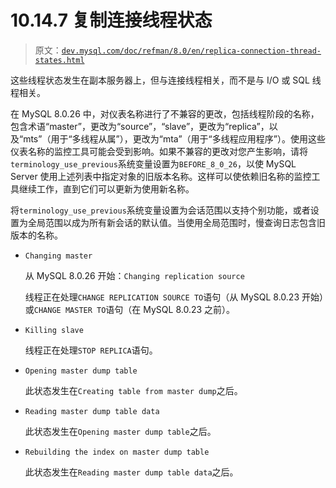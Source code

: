 # 10.14.7 复制连接线程状态

> 原文：[`dev.mysql.com/doc/refman/8.0/en/replica-connection-thread-states.html`](https://dev.mysql.com/doc/refman/8.0/en/replica-connection-thread-states.html)

这些线程状态发生在副本服务器上，但与连接线程相关，而不是与 I/O 或 SQL 线程相关。

在 MySQL 8.0.26 中，对仪表名称进行了不兼容的更改，包括线程阶段的名称，包含术语“master”，更改为“source”，“slave”，更改为“replica”，以及“mts”（用于“多线程从属”），更改为“mta”（用于“多线程应用程序”）。使用这些仪表名称的监控工具可能会受到影响。如果不兼容的更改对您产生影响，请将`terminology_use_previous`系统变量设置为`BEFORE_8_0_26`，以使 MySQL Server 使用上述列表中指定对象的旧版本名称。这样可以使依赖旧名称的监控工具继续工作，直到它们可以更新为使用新名称。

将`terminology_use_previous`系统变量设置为会话范围以支持个别功能，或者设置为全局范围以成为所有新会话的默认值。当使用全局范围时，慢查询日志包含旧版本的名称。

+   `Changing master`

    从 MySQL 8.0.26 开始：`Changing replication source`

    线程正在处理`CHANGE REPLICATION SOURCE TO`语句（从 MySQL 8.0.23 开始）或`CHANGE MASTER TO`语句（在 MySQL 8.0.23 之前）。

+   `Killing slave`

    线程正在处理`STOP REPLICA`语句。

+   `Opening master dump table`

    此状态发生在`Creating table from master dump`之后。

+   `Reading master dump table data`

    此状态发生在`Opening master dump table`之后。

+   `Rebuilding the index on master dump table`

    此状态发生在`Reading master dump table data`之后。
